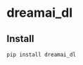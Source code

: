 dreamai_dl
================

<!-- WARNING: THIS FILE WAS AUTOGENERATED! DO NOT EDIT! -->

## Install

``` sh
pip install dreamai_dl
```
